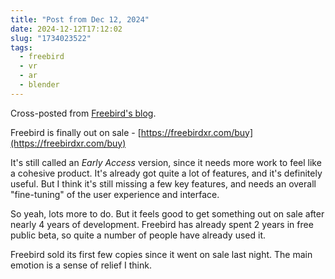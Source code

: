 ```yaml
---
title: "Post from Dec 12, 2024"
date: 2024-12-12T17:12:02
slug: "1734023522"
tags:
  - freebird
  - vr
  - ar
  - blender
---
```


Cross-posted from [Freebird's blog](https://freebirdxr.com/blog/2024/12/12/1734023522).

Freebird is finally out on sale - [https://freebirdxr.com/buy](https://freebirdxr.com/buy)

It's still called an *Early Access* version, since it needs more work to feel like a cohesive product. It's already got quite a lot of features, and it's definitely useful. But I think it's still missing a few key features, and needs an overall "fine-tuning" of the user experience and interface.

So yeah, lots more to do. But it feels good to get something out on sale after nearly 4 years of development. Freebird has already spent 2 years in free public beta, so quite a number of people have already used it.

Freebird sold its first few copies since it went on sale last night. The main emotion is a sense of relief I think.